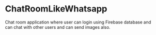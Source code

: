 # ChatRoomLikeWhatsapp
Chat room application where user can login using Firebase database and can chat with other users and can send images also.
